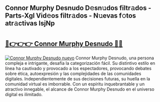 ## Connor Murphy Desnudo D𝚎sn𝚞dos filtr𝚊dos - Parts-Xgl Vid𝚎os filtr𝚊dos - N𝚞evas f𝚘tos atr𝚊ctivas lsjNp

# <h2><a href="http://mbapch.tromn.icu/?c=Connor+Murphy+Desnudo">🔗👉👉👉 Connor Murphy Desnudo 🔗🔗</a></h2>

[![Connor Murphy Desnudo nuevo](https://i.imgur.com/pEAQMta.gif)](http://mbapch.tromn.icu/?c=Connor+Murphy+Desnudo)
Connor Murphy Desnudo, una persona compleja e intrigante, desafía la categorización fácil. Su distintivo estilo en línea ha cautivado y provocado a los espectadores, provocando debates sobre ética, autoexpresión y las complejidades de las comunidades digitales. Independientemente de sus decisiones futuras, su huella en la comunidad virtual es imborrable. Con un espíritu inquebrantable y un atractivo innegable, el alcance de Connor Murphy Desnudo en el universo digital es ilimitado.
